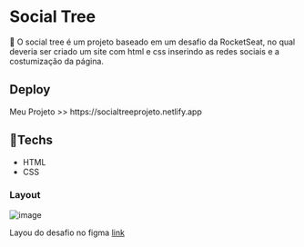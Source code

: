 <h1> Social Tree</h1>
<p>🚀 O social tree é um projeto baseado em um desafio da RocketSeat, no qual deveria ser criado um site com html e css inserindo as redes sociais e a costumização da página.</p>
<h2>Deploy</h2>
<p> Meu Projeto >> https://socialtreeprojeto.netlify.app

<h2>🚀Techs</h2>

+ HTML
+ CSS

<h3>Layout</h3>

![image](https://user-images.githubusercontent.com/116123006/217125900-a6626577-cb45-4396-af1b-0b29662cd976.png)

 Layou do desafio no figma [link](https://www.figma.com/file/R1LZZdMb1GPgcL2fbsumNP/DD-Social-links-Copy?fuid=1186824649705046525)
